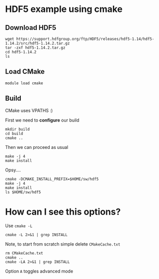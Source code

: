 # HDF5 example using cmake

## Download HDF5

```
wget https://support.hdfgroup.org/ftp/HDF5/releases/hdf5-1.14/hdf5-1.14.2/src/hdf5-1.14.2.tar.gz
tar -zxf hdf5-1.14.2.tar.gz
cd hdf5-1.14.2
ls
```

## Load CMake

```
module load cmake
```

## Build

CMake uses VPATHS :)

First we need to __configure__ our build
```
mkdir build
cd build
cmake ..
```

Then we can proceed as usual

```
make -j 4
make install
```

Opsy....

```
cmake -DCMAKE_INSTALL_PREFIX=$HOME/sw/hdf5
make -j 4
make install
ls $HOME/sw/hdf5
```

# How can I see this options?

Use `cmake -L`

```
cmake -L 2>&1 | grep INSTALL
```

Note, to start from scratch simple delete `CMakeCache.txt`

```
rm CMakeCache.txt 
cmake ..
cmake -LA 2>&1 | grep INSTALL
```

Option `A` toggles advanced mode



